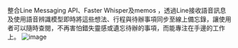 整合Line Messaging API、Faster Whisper及memos ，透過Line接收語音訊息及使用語音辨識模型即時將這些想法、行程與待辦事項同步至線上備忘錄，讓使用者可以隨時查閱，不再害怕錯失靈感或遺忘待辦的事項，而能專注在手邊的工作上。
![image](https://github.com/chil2020/svra/assets/64571353/b0147cd4-e641-4562-9d32-2d3f41a396f5)
